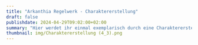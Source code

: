 ```yaml
---
title: "Arkanthia Regelwerk - Charaktererstellung"
draft: false
publishdate: 2024-04-29T09:02:00+02:00
summary: "Hier werdet ihr einmal exemplarisch durch eine Charaktererstellung geführt."
thumbnail: img/Charaktererstellung (4_3).png
---
```



